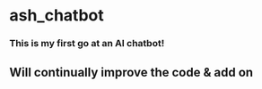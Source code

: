 # ash_chatbot
### This is my first go at an AI chatbot! 
## Will continually improve the code & add on
